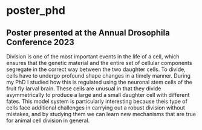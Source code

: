 # poster_phd
## Poster presented at the Annual Drosophila Conference 2023

Division is one of the most important events in the life of a cell, which ensures that the genetic material and the entire set of cellular components segregate in the correct way between the two daughter cells. To divide, cells have to undergo profound shape changes in a timely manner. 
During my PhD I studied how this is regulated using the neuronal stem cells of the fruit fly larval brain. These cells are unusual in that they divide asymmetrically to produce a large and a small daughter cell with different fates.
This model system is particularly interesting because theis type of cells face additional challenges in carrying out a robust division without mistakes, and by studying them we
can learn new mechanisms that are true for animal cell division in general.
